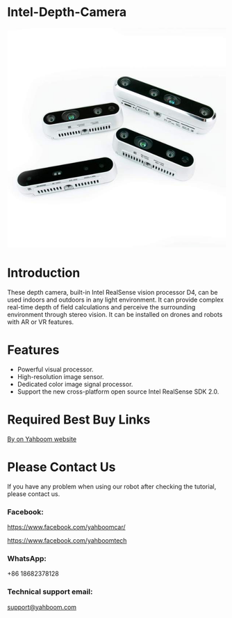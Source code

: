 # Intel-Depth-Camera
![](https://github.com/YahboomTechnology/Intel-Depth-Camera/blob/main/Depth_camera1.jpg)
# Introduction
These depth camera, built-in Intel RealSense vision processor D4, can be used indoors and outdoors in any light environment. It can provide complex real-time depth of field calculations and perceive the surrounding environment through stereo vision. It can be installed on drones and robots with AR or VR features.
# Features
* Powerful visual processor.
* High-resolution image sensor.
* Dedicated color image signal processor.
* Support the new cross-platform open source Intel RealSense SDK 2.0.

# Required Best Buy Links
[By on Yahboom website](https://category.yahboom.net/products/realsense-d400series)

# Please Contact Us
If you have any problem when using our robot after checking the tutorial, please contact us.

### Facebook: 
https://www.facebook.com/yahboomcar/ 
  
https://www.facebook.com/yahboomtech
### WhatsApp:
+86 18682378128

### Technical support email: 
support@yahboom.com
